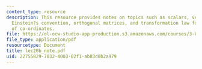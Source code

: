 ```yaml
---
content_type: resource
description: This resource provides notes on topics such as scalars, vectors, tensors,
  Einstein?s convention, orthogonal matrices, and transformation law for products
  of co-ordinates.
file: https://ol-ocw-studio-app-production.s3.amazonaws.com/courses/3-012-fundamentals-of-materials-science-fall-2005/227558297032400302f1ab83d0b2a979_lec20b_note.pdf
file_type: application/pdf
resourcetype: Document
title: lec20b_note.pdf
uid: 22755829-7032-4003-02f1-ab83d0b2a979
---
```

